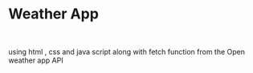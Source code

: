 <h1> Weather App</h1>
<br>
<p>using html , css and java script along with fetch function from the Open weather app API </p>

